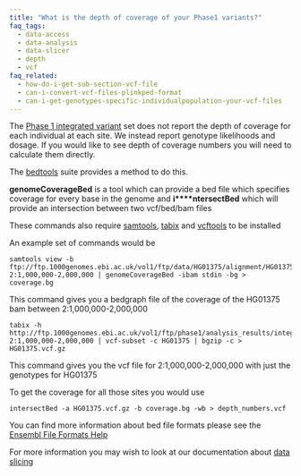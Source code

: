 ```yaml
---
title: "What is the depth of coverage of your Phase1 variants?"
faq_tags:
  - data-access
  - data-analysis
  - data-slicer
  - depth
  - vcf
faq_related:
  - how-do-i-get-sub-section-vcf-file
  - can-i-convert-vcf-files-plinkped-format
  - can-i-get-genotypes-specific-individualpopulation-your-vcf-files
---
```

                    
The [Phase 1 integrated variant](http://ftp.1000genomes.ebi.ac.uk/vol1/ftp/phase1/analysis_results/integrated_call_sets/) set does not report the depth of coverage for each individual at each site. We instead report genotype likelihoods and dosage. If you would like to see depth of coverage numbers you will need to calculate them directly.

The [bedtools](http://code.google.com/p/bedtools/) suite provides a method to do this. 

**genomeCoverageBed** is a tool which can provide a bed file which specifies coverage for every base in the genome and **i****ntersectBed** which will provide an intersection between two vcf/bed/bam files

These commands also require [samtools](http://samtools.sourceforge.net/), [tabix](http://sourceforge.net/projects/samtools/files/tabix/)  and [vcftools](http://vcftools.sourceforge.net/) to be installed

An example set of commands would be

    samtools view -b  ftp://ftp.1000genomes.ebi.ac.uk/vol1/ftp/data/HG01375/alignment/HG01375.mapped.ILLUMINA.bwa.CLM.low_coverage.20120522.bam 2:1,000,000-2,000,000 | genomeCoverageBed -ibam stdin -bg > coverage.bg

This command gives you a bedgraph file of the coverage of the HG01375 bam between 2:1,000,000-2,000,000

    tabix -h http://ftp.1000genomes.ebi.ac.uk/vol1/ftp/phase1/analysis_results/integrated_call_sets/ALL.chr2.integrated_phase1_v3.20101123.snps_indels_svs.genotypes.vcf.gz 2:1,000,000-2,000,000 | vcf-subset -c HG01375 | bgzip -c > HG01375.vcf.gz

This command gives you the vcf file for 2:1,000,000-2,000,000 with just the genotypes for HG01375

To get the coverage for all those sites you would use

    intersectBed -a HG01375.vcf.gz -b coverage.bg -wb > depth_numbers.vcf

You can find more information about bed file formats please see the [Ensembl File Formats Help](http://www.ensembl.org/info/website/upload/bed.html)

For more information you may wish to look at our documentation about [data slicing](/faq/how-do-i-get-slice-your-vcf-files)
